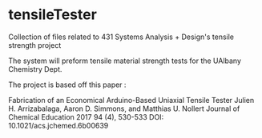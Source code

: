 # tensileTester
Collection of files related to 431 Systems Analysis + Design's tensile strength project

The system will preform tensile material strength tests for the UAlbany Chemistry Dept.

The project is based off this paper : 

Fabrication of an Economical Arduino-Based Uniaxial Tensile Tester
Julien H. Arrizabalaga, Aaron D. Simmons, and Matthias U. Nollert
Journal of Chemical Education 2017 94 (4), 530-533
DOI: 10.1021/acs.jchemed.6b00639
